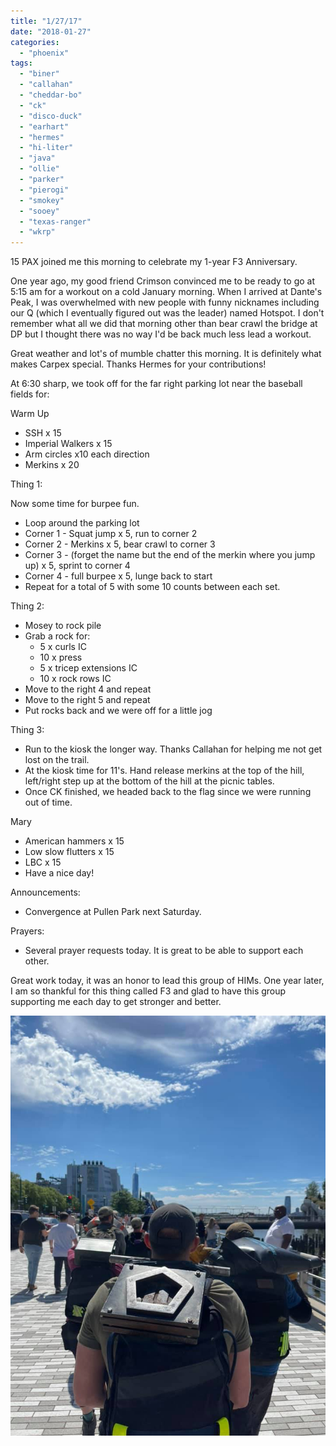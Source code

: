 ```yaml
---
title: "1/27/17"
date: "2018-01-27"
categories: 
  - "phoenix"
tags: 
  - "biner"
  - "callahan"
  - "cheddar-bo"
  - "ck"
  - "disco-duck"
  - "earhart"
  - "hermes"
  - "hi-liter"
  - "java"
  - "ollie"
  - "parker"
  - "pierogi"
  - "smokey"
  - "sooey"
  - "texas-ranger"
  - "wkrp"
---
```


15 PAX joined me this morning to celebrate my 1-year F3 Anniversary.

One year ago, my good friend Crimson convinced me to be ready to go at 5:15 am for a workout on a cold January morning. When I arrived at Dante's Peak, I was overwhelmed with new people with funny nicknames including our Q (which I eventually figured out was the leader) named Hotspot. I don't remember what all we did that morning other than bear crawl the bridge at DP but I thought there was no way I'd be back much less lead a workout.

Great weather and lot's of mumble chatter this morning. It is definitely what makes Carpex special. Thanks Hermes for your contributions!

At 6:30 sharp, we took off for the far right parking lot near the baseball fields for:

Warm Up

- SSH x 15
- Imperial Walkers x 15
- Arm circles x10 each direction
- Merkins x 20

Thing 1:

Now some time for burpee fun.

- Loop around the parking lot
- Corner 1 - Squat jump x 5, run to corner 2
- Corner 2 - Merkins x 5, bear crawl to corner 3
- Corner 3 - (forget the name but the end of the merkin where you jump up) x 5, sprint to corner 4
- Corner 4 - full burpee x 5, lunge back to start
- Repeat for a total of 5 with some 10 counts between each set.

Thing 2:

- Mosey to rock pile
- Grab a rock for:
    - 5 x curls IC
    - 10 x press
    - 5 x tricep extensions IC
    - 10 x rock rows IC
- Move to the right 4 and repeat
- Move to the right 5 and repeat
- Put rocks back and we were off for a little jog

Thing 3:

- Run to the kiosk the longer way. Thanks Callahan for helping me not get lost on the trail.
- At the kiosk time for 11's. Hand release merkins at the top of the hill, left/right step up at the bottom of the hill at the picnic tables.
- Once CK finished, we headed back to the flag since we were running out of time.

Mary

- American hammers x 15
- Low slow flutters x 15
- LBC x 15
- Have a nice day!

Announcements:

- Convergence at Pullen Park next Saturday.

Prayers:

- Several prayer requests today. It is great to be able to support each other.

Great work today, it was an honor to lead this group of HIMs. One year later, I am so thankful for this thing called F3 and glad to have this group supporting me each day to get stronger and better.

![Image 3](images/image-3.png)
